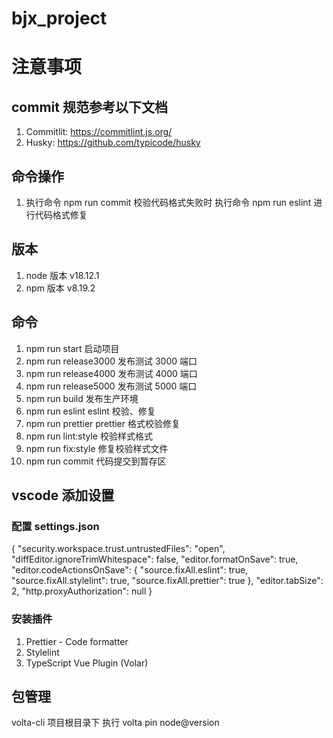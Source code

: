 # bjx_project

# 注意事项

## commit 规范参考以下文档

1. Commitlit: https://commitlint.js.org/
2. Husky: https://github.com/typicode/husky

## 命令操作

1. 执行命令 npm run commit 校验代码格式失败时 执行命令 npm run eslint 进行代码格式修复

## 版本

1. node 版本 v18.12.1
2. npm 版本 v8.19.2

## 命令

1. npm run start 启动项目
2. npm run release3000 发布测试 3000 端口
3. npm run release4000 发布测试 4000 端口
4. npm run release5000 发布测试 5000 端口
5. npm run build 发布生产环境
6. npm run eslint eslint 校验、修复
7. npm run prettier prettier 格式校验修复
8. npm run lint:style 校验样式格式
9. npm run fix:style 修复校验样式文件
10. npm run commit 代码提交到暂存区

## vscode 添加设置

### 配置 settings.json

{
"security.workspace.trust.untrustedFiles": "open",
"diffEditor.ignoreTrimWhitespace": false,
"editor.formatOnSave": true,
"editor.codeActionsOnSave": {
"source.fixAll.eslint": true,
"source.fixAll.stylelint": true,
"source.fixAll.prettier": true
},
"editor.tabSize": 2,
"http.proxyAuthorization": null
}

### 安装插件

1. Prettier - Code formatter
2. Stylelint
3. TypeScript Vue Plugin (Volar)

## 包管理

volta-cli 项目根目录下 执行 volta pin node@version

